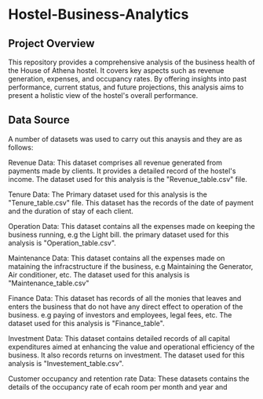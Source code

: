 # Hostel-Business-Analytics

## Project Overview
This repository provides a comprehensive analysis of the business health of the House of Athena hostel. It covers key aspects such as revenue generation, expenses, and occupancy rates. By offering insights into past performance, current status, and future projections, this analysis aims to present a holistic view of the hostel's overall performance.

## Data Source
A number of datasets was used to carry out this anaysis and they are as follows:

Revenue Data: This dataset comprises all revenue generated from payments made by clients. It provides a detailed record of the hostel's income. The dataset used for this analysis is the "Revenue_table.csv" file.

Tenure Data: The Primary dataset used for this analysis is the "Tenure_table.csv" file. This dataset has the records of the date of payment and the duration of stay of each client.

Operation Data: This dataset contains all the expenses made on keeping the business running, e.g the Light bill. the primary dataset used for this analysis is "Operation_table.csv".

Maintenance Data: This dataset contains all the expenses made on mataining the infracstructure if the business, e.g Maintaining the Generator, Air conditioner, etc. The dataset used for this analysis is "Maintenance_table.csv"

Finance Data: This dataset has records of all the monies that leaves and enters the business that do not have any direct effect to operation of the business. e.g paying of investors and employees, legal fees, etc.
The dataset used for this analysis is "Finance_table".

Investment Data: This dataset contains detailed records of all capital expenditures aimed at enhancing the value and operational efficiency of the business. It also records returns on investment. The dataset used for this analysis is "Investement_table.csv".

Customer occupancy and retention rate Data: These datasets contains the details of the occupancy rate of ecah room per month and year and 


